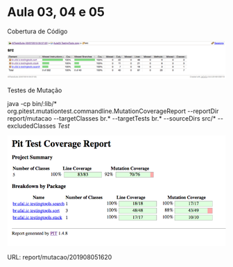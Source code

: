 # Aula 03, 04 e 05

Cobertura de Código

![Alt text](report/cobertura/report.png "Cobertura")

Testes de Mutação

java -cp bin/:lib/* org.pitest.mutationtest.commandline.MutationCoverageReport --reportDir report/mutacao --targetClasses br.* --targetTests br.* --sourceDirs src/* --excludedClasses *Test*

![Alt text](report/mutacao/201908051620/mutacao.png "Cobertura")

URL: report/mutacao/201908051620